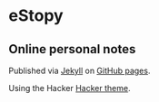 # eStopy

## Online personal notes

Published via [Jekyll](https://jekyllrb.com/) on [GitHub pages](https://pages.github.com/).

Using the Hacker [Hacker theme](https://github.com/pages-themes/hacker).